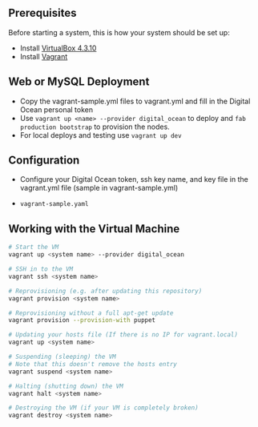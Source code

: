 ## Prerequisites

Before starting a system, this is how your system should be set up:

* Install [VirtualBox 4.3.10](https://www.virtualbox.org/wiki/Downloads)
* Install [Vagrant](http://www.vagrantup.com/downloads.html)



## Web or MySQL  Deployment

* Copy the vagrant-sample.yml files to vagrant.yml and fill in the Digital Ocean personal token
* Use `vagrant up <name> --provider digital_ocean` to deploy and `fab production bootstrap` to provision the nodes.
* For local deploys and testing use `vagrant up dev`



## Configuration

* Configure your Digital Ocean token, ssh key name, and key file in the vagrant.yml file (sample in vagrant-sample.yml)

* `vagrant-sample.yaml`



## Working with the Virtual Machine

```bash
# Start the VM  
vagrant up <system name> --provider digital_ocean

# SSH in to the VM
vagrant ssh <system name>

# Reprovisioning (e.g. after updating this repository)
vagrant provision <system name>

# Reprovisioning without a full apt-get update
vagrant provision --provision-with puppet

# Updating your hosts file (If there is no IP for vagrant.local)
vagrant up <system name>

# Suspending (sleeping) the VM
# Note that this doesn't remove the hosts entry
vagrant suspend <system name>

# Halting (shutting down) the VM
vagrant halt <system name>

# Destroying the VM (if your VM is completely broken)
vagrant destroy <system name>
```


